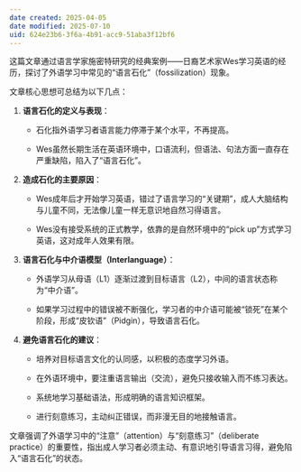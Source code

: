 ```yaml
---
date created: 2025-04-05
date modified: 2025-07-10
uid: 624e23b6-3f6a-4b91-acc9-51aba3f12bf6
---
```


这篇文章通过语言学家施密特研究的经典案例——日裔艺术家Wes学习英语的经历，探讨了外语学习中常见的“语言石化”（fossilization）现象。

文章核心思想可总结为以下几点：

1. **语言石化的定义与表现**：
    
    - 石化指外语学习者语言能力停滞于某个水平，不再提高。
        
    - Wes虽然长期生活在英语环境中，口语流利，但语法、句法方面一直存在严重缺陷，陷入了“语言石化”。
        
2. **造成石化的主要原因**：
    
    - Wes成年后才开始学习英语，错过了语言学习的“关键期”，成人大脑结构与儿童不同，无法像儿童一样无意识地自然习得语言。
        
    - Wes没有接受系统的正式教学，依靠的是自然环境中的“pick up”方式学习英语，这对成年人效果有限。
        
3. **语言石化与中介语模型（Interlanguage）**：
    
    - 外语学习从母语（L1）逐渐过渡到目标语言（L2），中间的语言状态称为“中介语”。
        
    - 如果学习过程中的错误被不断强化，学习者的中介语可能被“锁死”在某个阶段，形成“皮钦语”（Pidgin），导致语言石化。
        
4. **避免语言石化的建议**：
    
    - 培养对目标语言文化的认同感，以积极的态度学习外语。
        
    - 在外语环境中，要注重语言输出（交流），避免只接收输入而不练习表达。
        
    - 系统地学习基础语法，形成明确的语言知识框架。
        
    - 进行刻意练习，主动纠正错误，而非漫无目的地接触语言。
        

文章强调了外语学习中的“注意”（attention）与“刻意练习”（deliberate practice）的重要性，指出成人学习者必须主动、有意识地引导语言习得，避免陷入“语言石化”的状态。
